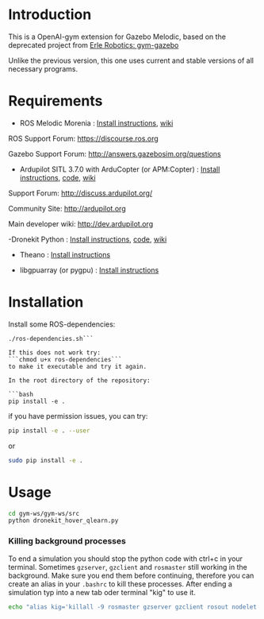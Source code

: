 # Introduction

This is a OpenAI-gym extension for Gazebo Melodic, based on the deprecated project from [Erle Robotics: gym-gazebo](https://github.com/erlerobot/gym-gazebo)

Unlike the previous version, this one uses current and stable versions of all necessary programs.

# Requirements

- ROS Melodic Morenia :  [Install instructions](http://wiki.ros.org/melodic/Installation/Ubuntu), [wiki](http://wiki.ros.org/)

ROS Support Forum: <https://discourse.ros.org>

Gazebo Support Forum: <http://answers.gazebosim.org/questions>

- Ardupilot SITL 3.7.0 with ArduCopter (or APM:Copter) : [Install instructions](http://ardupilot.org/dev/docs/setting-up-sitl-on-linux.html), [code](https://github.com/ArduPilot/ardupilot), [wiki](http://ardupilot.org/copter/index.html)

Support Forum: <http://discuss.ardupilot.org/>

Community Site: <http://ardupilot.org>

Main developer wiki: <http://dev.ardupilot.org>

-Dronekit Python : [Install instructions](https://dronekit-python.readthedocs.io/en/latest/guide/quick_start.html#installation), [code](https://github.com/dronekit/dronekit-python), [wiki](https://dronekit-python.readthedocs.io/en/latest/guide/index.html)

- Theano : [Install instructions](http://deeplearning.net/software/theano/install_ubuntu.html)

- libgpuarray (or pygpu) : [Install instructions](http://deeplearning.net/software/libgpuarray/installation.html)

# Installation

Install some ROS-dependencies:
```cd gym-ws/gym-ws
./ros-dependencies.sh```

If this does not work try:
```chmod u+x ros-dependencies```
to make it executable and try it again.

In the root directory of the repository:

```bash
pip install -e .
```

if you have permission issues, you can try:

```bash
pip install -e . --user
```

or

```bash
sudo pip install -e .
```

# Usage

```bash
cd gym-ws/gym-ws/src
python dronekit_hover_qlearn.py
```

### Killing background processes

To end a simulation you should stop the python code with ctrl+c in your terminal. Sometimes `gzserver`, `gzclient` and `rosmaster` still working in the background. Make sure you end them before continuing, therefore you can create an alias in your `.bashrc` to kill these processes. After ending a simulation typ into a new tab oder terminal "kig" to use it.

```bash
echo "alias kig='killall -9 rosmaster gzserver gzclient rosout nodelet'" >> ~/.bashrc
```
